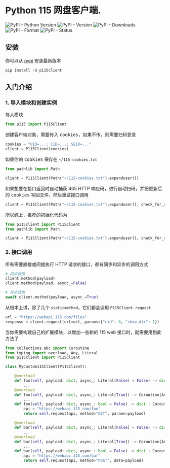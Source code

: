 # Python 115 网盘客户端.

![PyPI - Python Version](https://img.shields.io/pypi/pyversions/p115client)
![PyPI - Version](https://img.shields.io/pypi/v/p115client)
![PyPI - Downloads](https://img.shields.io/pypi/dm/p115client)
![PyPI - Format](https://img.shields.io/pypi/format/p115client)
![PyPI - Status](https://img.shields.io/pypi/status/p115client)

## 安装

你可以从 [pypi](https://pypi.org/project/p115client/) 安装最新版本

```console
pip install -U p115client
```

## 入门介绍

### 1. 导入模块和创建实例

导入模块

```python
from p115 import P115Client
```

创建客户端对象，需要传入 <kbd>cookies</kbd>，如果不传，则需要扫码登录

```python
cookies = "UID=...; CID=...; SEID=..."
client = P115Client(cookies)
```

如果你的 <kbd>cookies</kbd> 保存在 `~/115-cookies.txt`

```python
from pathlib import Path

client = P115Client(Path("~/115-cookies.txt").expanduser())
```

如果想要在接口返回时自动捕获 405 HTTP 响应码，进行自动扫码，并把更新后的 <kbd>cookies</kbd> 写回文件，然后重试接口调用

```python
client = P115Client(Path("~/115-cookies.txt").expanduser(), check_for_relogin=True)
```

所以综上，推荐的初始化代码为

```python
from p115client import P115Client
from pathlib import Path

client = P115Client(Path("~/115-cookies.txt").expanduser(), check_for_relogin=True)
```

### 2. 接口调用

所有需要直接或间接执行 HTTP 请求的接口，都有同步和异步的调用方式

```python
# 同步调用
client.method(payload)
client.method(payload, async_=False)

# 异步调用
await client.method(payload, async_=True)
```

从根本上讲，除了几个 `staticmethod`，它们都会调用 `P115Client.request`

```python
url = "https://webapi.115.com/files"
response = client.request(url=url, params={"cid": 0, "show_dir": 1})
```

当你需要构建自己的扩展模块，以增加一些新的 115 web 接口时，就需要用到此方法了

```python
from collections.abc import Coroutine
from typing import overload, Any, Literal
from p115client import P115Client

class MyCustom115Client(P115Client):

    @overload
    def foo(self, payload: dict, async_: Literal[False] = False) -> dict:
        ...
    @overload
    def foo(self, payload: dict, async_: Literal[True]) -> Coroutine[Any, Any, dict]:
        ...
    def foo(self, payload: dict, async_: bool = False) -> dict | Coroutine[Any, Any, dict]:
        api = "https://webapi.115.com/foo"
        return self.request(api, method="GET", params=payload)

    @overload
    def bar(self, payload: dict, async_: Literal[False] = False) -> dict:
        ...
    @overload
    def bar(self, payload: dict, async_: Literal[True]) -> Coroutine[Any, Any, dict]:
        ...
    def bar(self, payload: dict, async_: bool = False) -> dict | Coroutine[Any, Any, dict]:
        api = "https://webapi.115.com/bar"
        return self.request(api, method="POST", data=payload)
```



